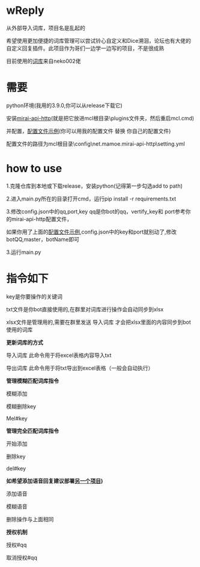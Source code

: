 # wReply
从外部导入词库，项目名是乱起的

希望使用更加便捷的词库管理可以尝试铃心自定义和Dice溯洄，论坛也有大佬的自定义回复插件。此项目作为哥们一边学一边写的项目，不是很成熟

  目前使用的[词库](https://mirai.mamoe.net/topic/1829/%E5%BC%BA%E5%A4%A7%E7%9A%84%E4%BA%8C%E6%AC%A1%E5%85%83%E8%81%8A%E5%A4%A9%E6%9C%BA%E5%99%A8%E4%BA%BA%E8%AF%8D%E5%BA%932w-%E8%AF%8D%E6%9D%A1-%E4%B8%8D%E5%AE%9A%E6%9C%9F%E6%9B%B4%E6%96%B0)来自neko002佬
  
# 需要
  python环境(我用的3.9.0,你可以从release下载它)
  
  安装[mirai-api-http](https://github.com/project-mirai/mirai-api-http)(就是把它放进mcl根目录\plugins文件夹，然后重启mcl.cmd)
  
  并配置，[配置文件示例](https://github.com/avilliai/wReply/blob/master/setting.yml)(你可以用我的配置文件 替换 你自己的配置文件)
  
  配置文件的路径为mcl根目录\config\net.mamoe.mirai-api-http\setting.yml
  

# how to use
  1.克隆仓库到本地或下载release，安装python(记得第一步勾选add to path)
  
  2.进入main.py所在的目录打开cmd，运行pip install -r requirements.txt
  
  3.修改config.json中的qq,port,key qq是你bot的qq，vertify_key和 port参考你的mirai-api-http配置文件，
  
  如果你用了上面的[配置文件示例](https://github.com/avilliai/wReply/blob/master/setting.yml),config.json中的key和port就别动了,修改botQQ,master，botName即可
  
  3.运行main.py
  
# 指令如下

  key是你要操作的关键词
  
  txt文件是你bot直接使用的,在群里对词库进行操作会自动同步到xlsx
  
  xlsx文件是管理用的,需要在群里发送 导入词库 才会把xlsx里面的内容同步到bot使用的词库
  
  **更新词库的方式**
  
  导入词库  此命令用于将excel表格内容导入txt
  
  导出词库  此命令用于将txt导出到excel表格（一般会自动执行）
  
  
  **管理模糊匹配词库指令**
  
  模糊添加
  
  模糊删除key
  
  Mel#key
  
  **管理完全匹配词库指令**
  
  开始添加
  
  删除key
  
  del#key
  
  **如希望添加语音回复建议部署[另一个项目](https://mirai.mamoe.net/topic/1782/%E8%AF%AD%E9%9F%B3%E7%94%9F%E6%88%90%E5%8A%9F%E8%83%BD-%E8%87%AA%E5%AE%9A%E4%B9%89%E5%9B%9E%E5%A4%8D-%E6%94%AF%E6%8C%81%E8%AE%BE%E7%BD%AE%E8%AF%AD%E9%9F%B3%E5%9B%9E%E5%A4%8D%E4%B8%8E%E5%AF%BC%E5%85%A5%E6%A8%A1%E5%9E%8B))**
  
  添加语音
  
  模糊语音
  
  删除操作与上面相同
  
  **授权机制**
  
  授权#qq
  
  取消授权#qq
